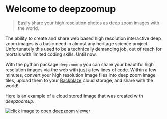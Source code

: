 # Welcome to deepzoomup 
> Easily share your high resolution photos as deep zoom images with the world. 


The ability to create and share web based high resolution interactive deep zoom images is a basic need in almost any heritage science project. Unfortunately this used to be a technically demanding job, out of reach for mortals with limited coding skills. Until now.  

With the python package `deepzoomup` you can share your beautiful high resolution images via the web with just a few lines of code. Within a few minutes, convert your high resolution image files into deep zoom image tiles, upload them to your [Backblaze](https://www.backblaze.com/) cloud storage, and share with the world! 

Here is an example of a cloud stored image that was created with *deepzoomup*. 

<a href="https://f002.backblazeb2.com/file/dore-data/deepzoom/dzp_RP-T-1930-22_highres/RP-T-1930-22_highres_view.html" target="_blank">
    <img src="https://f002.backblazeb2.com/file/dore-data/deepzoom/dzp_RP-T-1930-22_highres/tn_RP-T-1930-22_highres.png" title="click image to open deepzoom viewer">
</a>

